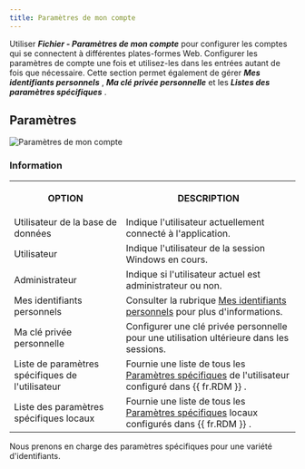 ```yaml
---
title: Paramètres de mon compte
---
```

Utiliser ***Fichier - Paramètres de mon compte*** pour configurer les comptes qui se connectent à différentes plates-formes Web. Configurer les paramètres de compte une fois et utilisez-les dans les entrées autant de fois que nécessaire. Cette section permet également de gérer ***Mes identifiants personnels*** , ***Ma clé privée personnelle*** et les ***Listes des paramètres spécifiques*** . 

## Paramètres 

![Paramètres de mon compte](/img/fr/rdm/windows/clip10203.png) 

### Information 

<table>
	<tr>
		<th>

OPTION 
		</th>
		<th>
DESCRIPTION 
		</th>
	</tr>
	<tr>
		<td>
Utilisateur de la base de données 
		</td>
		<td>
Indique l'utilisateur actuellement connecté à l'application. 
		</td>
	</tr>
	<tr>
		<td>
Utilisateur 
		</td>
		<td>
Indique l'utilisateur de la session Windows en cours. 
		</td>
	</tr>
	<tr>
		<td>
Administrateur 
		</td>
		<td>
Indique si l'utilisateur actuel est administrateur ou non. 
		</td>
	</tr>
	<tr>
		<td>
Mes identifiants personnels 
		</td>
		<td>
Consulter la rubrique [Mes identifiants personnels](/fr/rdm/windows/commands/file/my-account-settings/my-personal-credentials/) pour plus d'informations. 
		</td>
	</tr>
	<tr>
		<td>
Ma clé privée personnelle 
		</td>
		<td>
Configurer une clé privée personnelle pour une utilisation ultérieure dans les sessions. 
		</td>
	</tr>
	<tr>
		<td>
Liste de paramètres spécifiques de l'utilisateur 
		</td>
		<td>
Fournie une liste de tous les [Paramètres spécifiques](/fr/rdm/windows/commands/edit/setting-overrides/specific-settings/) de l'utilisateur configuré dans {{ fr.RDM }} . 
		</td>
	</tr>
	<tr>
		<td>
Liste des paramètres spécifiques locaux 
		</td>
		<td>
Fournie une liste de tous les [Paramètres spécifiques](/fr/rdm/windows/commands/edit/setting-overrides/specific-settings/) locaux configurés dans {{ fr.RDM }} . 
		</td>
	</tr>
</table>

Nous prenons en charge des paramètres spécifiques pour une variété d'identifiants. 


